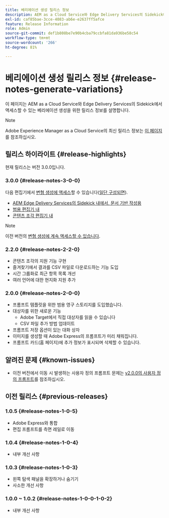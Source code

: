 ```yaml
---
title: 베리에이션 생성 릴리스 정보
description: AEM as a Cloud Service와 Edge Delivery Services의 Sidekick에서 액세스할 수 있는 베리에이션 생성을 위한 릴리스 정보
exl-id: caf85bae-3cce-4083-ab6e-e2637ff5afce
feature: Release Information
role: Admin
source-git-commit: def1b808be7e90b4cba79ccbfa81da936be58c54
workflow-type: tm+mt
source-wordcount: '266'
ht-degree: 81%

---
```


# 베리에이션 생성 릴리스 정보 {#release-notes-generate-variations}

이 페이지는 AEM as a Cloud Service와 Edge Delivery Services의 Sidekick에서 액세스할 수 있는 베리에이션 생성을 위한 릴리스 정보를 설명합니다.

>[!NOTE]
>
>Adobe Experience Manager as a Cloud Service의 최신 릴리스 정보는 [이 페이지](/help/release-notes/release-notes-cloud/release-notes-current.md)를 참조하십시오.

## 릴리스 하이라이트 {#release-highlights}

현재 릴리스는 버전 3.0.0입니다.

### 3.0.0 {#release-notes-3-0-0}

다음 편집기에서 [변형 생성에 액세스](/help/generative-ai/generate-variations-integrated-editor.md#access-generate-variations)할 수 있습니다([일단 구성되면](#access-generate-variations)).

* [AEM Edge Delivery Services의 Sidekick 내에서, 문서 기반 작성용](/help/generative-ai/generate-variations-integrated-editor.md#access-aem-sidekick)
* [범용 편집기 내](/help/generative-ai/generate-variations-integrated-editor.md#access-aem-universal-editor)
* [콘텐츠 조각 편집기 내](/help/generative-ai/generate-variations-integrated-editor.md#access-aem-content-fragment-editor)

>[!NOTE]
>
>이전 버전의 [변형 생성에 계속 액세스할 수 있습니다](/help/generative-ai/generate-variations.md).

### 2.2.0 {#release-notes-2-2-0}

* 콘텐츠 조각의 지원 기능 구현
* 즐겨찾기에서 결과를 CSV 파일로 다운로드하는 기능 도입
* 시간 그룹화로 최근 항목 목록 개선
* 여러 언어에 대한 현지화 지원 추가

### 2.0.0 {#release-notes-2-0-0}

* 프롬프트 템플릿을 위한 범용 영구 스토리지를 도입했습니다.
* 대상자를 위한 새로운 기능
   * Adobe Target에서 직접 대상자를 읽을 수 있습니다
   * CSV 파일 추가 방법 업데이트
* 프롬프트 저장 옵션이 있는 대화 상자
* 이미지를 생성할 때 Adobe Express의 프롬프트가 미리 채워집니다.
* 프롬프트 카드(홈 페이지)에 추가 정보가 표시되며 삭제할 수 있습니다.

## 알려진 문제 {#known-issues}

* 이전 버전에서 이동 시 발생하는 사용자 정의 프롬프트 문제는 [v2.0.0의 사용자 정의 프롬프트](/help/generative-ai/generate-variations.md#custom-prompts-v200)를 참조하십시오.

## 이전 릴리스 {#previous-releases}

### 1.0.5 {#release-notes-1-0-5}

* Adobe Express와 통합
* 편집 프롬프트를 측면 레일로 이동

### 1.0.4 {#release-notes-1-0-4}

* 내부 개선 사항

### 1.0.3 {#release-notes-1-0-3}

* 왼쪽 탐색 패널을 확장하거나 숨기기
* 사소한 개선 사항

### 1.0.0 ~ 1.0.2 {#release-notes-1-0-0-1-0-2}

* 내부 개선 사항
